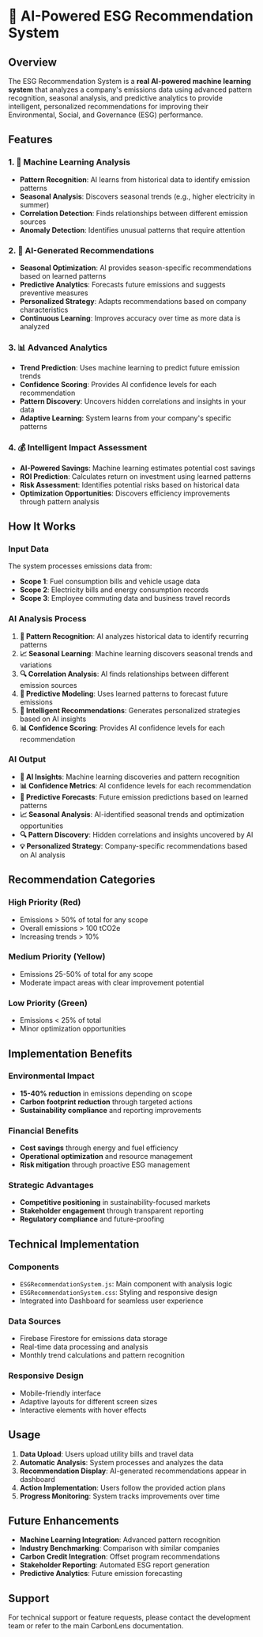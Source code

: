# 🤖 AI-Powered ESG Recommendation System

## Overview

The ESG Recommendation System is a **real AI-powered machine learning system** that analyzes a company's emissions data using advanced pattern recognition, seasonal analysis, and predictive analytics to provide intelligent, personalized recommendations for improving their Environmental, Social, and Governance (ESG) performance.

## Features

### 1. **🧠 Machine Learning Analysis**
- **Pattern Recognition**: AI learns from historical data to identify emission patterns
- **Seasonal Analysis**: Discovers seasonal trends (e.g., higher electricity in summer)
- **Correlation Detection**: Finds relationships between different emission sources
- **Anomaly Detection**: Identifies unusual patterns that require attention

### 2. **🤖 AI-Generated Recommendations**
- **Seasonal Optimization**: AI provides season-specific recommendations based on learned patterns
- **Predictive Analytics**: Forecasts future emissions and suggests preventive measures
- **Personalized Strategy**: Adapts recommendations based on company characteristics
- **Continuous Learning**: Improves accuracy over time as more data is analyzed

### 3. **📊 Advanced Analytics**
- **Trend Prediction**: Uses machine learning to predict future emission trends
- **Confidence Scoring**: Provides AI confidence levels for each recommendation
- **Pattern Discovery**: Uncovers hidden correlations and insights in your data
- **Adaptive Learning**: System learns from your company's specific patterns

### 4. **💰 Intelligent Impact Assessment**
- **AI-Powered Savings**: Machine learning estimates potential cost savings
- **ROI Prediction**: Calculates return on investment using learned patterns
- **Risk Assessment**: Identifies potential risks based on historical data
- **Optimization Opportunities**: Discovers efficiency improvements through pattern analysis

## How It Works

### Input Data
The system processes emissions data from:
- **Scope 1**: Fuel consumption bills and vehicle usage data
- **Scope 2**: Electricity bills and energy consumption records
- **Scope 3**: Employee commuting data and business travel records

### AI Analysis Process
1. **🧠 Pattern Recognition**: AI analyzes historical data to identify recurring patterns
2. **📈 Seasonal Learning**: Machine learning discovers seasonal trends and variations
3. **🔍 Correlation Analysis**: AI finds relationships between different emission sources
4. **🎯 Predictive Modeling**: Uses learned patterns to forecast future emissions
5. **🤖 Intelligent Recommendations**: Generates personalized strategies based on AI insights
6. **📊 Confidence Scoring**: Provides AI confidence levels for each recommendation

### AI Output
- **🤖 AI Insights**: Machine learning discoveries and pattern recognition
- **📊 Confidence Metrics**: AI confidence levels for each recommendation
- **🎯 Predictive Forecasts**: Future emission predictions based on learned patterns
- **📈 Seasonal Analysis**: AI-identified seasonal trends and optimization opportunities
- **🔍 Pattern Discovery**: Hidden correlations and insights uncovered by AI
- **💡 Personalized Strategy**: Company-specific recommendations based on AI analysis

## Recommendation Categories

### High Priority (Red)
- Emissions > 50% of total for any scope
- Overall emissions > 100 tCO2e
- Increasing trends > 10%

### Medium Priority (Yellow)
- Emissions 25-50% of total for any scope
- Moderate impact areas with clear improvement potential

### Low Priority (Green)
- Emissions < 25% of total
- Minor optimization opportunities

## Implementation Benefits

### Environmental Impact
- **15-40% reduction** in emissions depending on scope
- **Carbon footprint reduction** through targeted actions
- **Sustainability compliance** and reporting improvements

### Financial Benefits
- **Cost savings** through energy and fuel efficiency
- **Operational optimization** and resource management
- **Risk mitigation** through proactive ESG management

### Strategic Advantages
- **Competitive positioning** in sustainability-focused markets
- **Stakeholder engagement** through transparent reporting
- **Regulatory compliance** and future-proofing

## Technical Implementation

### Components
- `ESGRecommendationSystem.js`: Main component with analysis logic
- `ESGRecommendationSystem.css`: Styling and responsive design
- Integrated into Dashboard for seamless user experience

### Data Sources
- Firebase Firestore for emissions data storage
- Real-time data processing and analysis
- Monthly trend calculations and pattern recognition

### Responsive Design
- Mobile-friendly interface
- Adaptive layouts for different screen sizes
- Interactive elements with hover effects

## Usage

1. **Data Upload**: Users upload utility bills and travel data
2. **Automatic Analysis**: System processes and analyzes the data
3. **Recommendation Display**: AI-generated recommendations appear in dashboard
4. **Action Implementation**: Users follow the provided action plans
5. **Progress Monitoring**: System tracks improvements over time

## Future Enhancements

- **Machine Learning Integration**: Advanced pattern recognition
- **Industry Benchmarking**: Comparison with similar companies
- **Carbon Credit Integration**: Offset program recommendations
- **Stakeholder Reporting**: Automated ESG report generation
- **Predictive Analytics**: Future emission forecasting

## Support

For technical support or feature requests, please contact the development team or refer to the main CarbonLens documentation. 